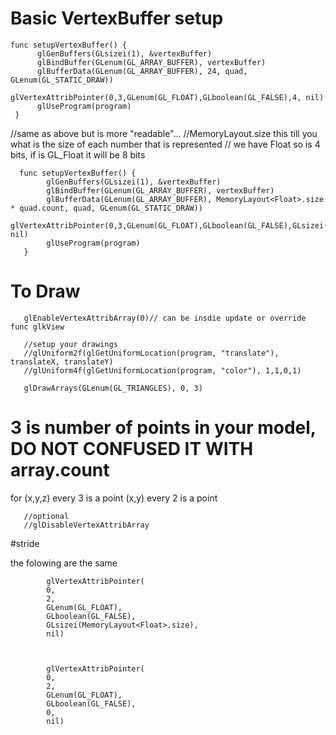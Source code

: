 # Basic VertexBuffer setup

    func setupVertexBuffer() {
          glGenBuffers(GLsizei(1), &vertexBuffer)
          glBindBuffer(GLenum(GL_ARRAY_BUFFER), vertexBuffer)
          glBufferData(GLenum(GL_ARRAY_BUFFER), 24, quad, GLenum(GL_STATIC_DRAW)) 
          glVertexAttribPointer(0,3,GLenum(GL_FLOAT),GLboolean(GL_FALSE),4, nil)  
          glUseProgram(program)
     }
     
     
//same as above but is more "readable"...
//MemoryLayout<Float>.size this till you what is the size of each number that is represented
// we have Float so is 4 bits, if is GL_Float it will be 8 bits

      func setupVertexBuffer() {
            glGenBuffers(GLsizei(1), &vertexBuffer)
            glBindBuffer(GLenum(GL_ARRAY_BUFFER), vertexBuffer)
            glBufferData(GLenum(GL_ARRAY_BUFFER), MemoryLayout<Float>.size * quad.count, quad, GLenum(GL_STATIC_DRAW)) 
            glVertexAttribPointer(0,3,GLenum(GL_FLOAT),GLboolean(GL_FALSE),GLsizei(MemoryLayout<Float>.size), nil)  
            glUseProgram(program)
       }
       
# To Draw

       glEnableVertexAttribArray(0)// can be insdie update or override func glkView
  
       //setup your drawings
       //glUniform2f(glGetUniformLocation(program, "translate"), translateX, translateY)
       //glUniform4f(glGetUniformLocation(program, "color"), 1,1,0,1)
       
       glDrawArrays(GLenum(GL_TRIANGLES), 0, 3)
       
# 3 is number of points in your model, DO NOT CONFUSED IT WITH array.count

for (x,y,z) every 3 is a point (x,y) every 2 is a point 
       
       
       //optional
       //glDisableVertexAttribArray 


#stride

the folowing are the same


            glVertexAttribPointer(
            0,
            2,
            GLenum(GL_FLOAT),
            GLboolean(GL_FALSE),
            GLsizei(MemoryLayout<Float>.size), 
            nil)
            
 
            
            glVertexAttribPointer(
            0,
            2,
            GLenum(GL_FLOAT),
            GLboolean(GL_FALSE),
            0,
            nil)




